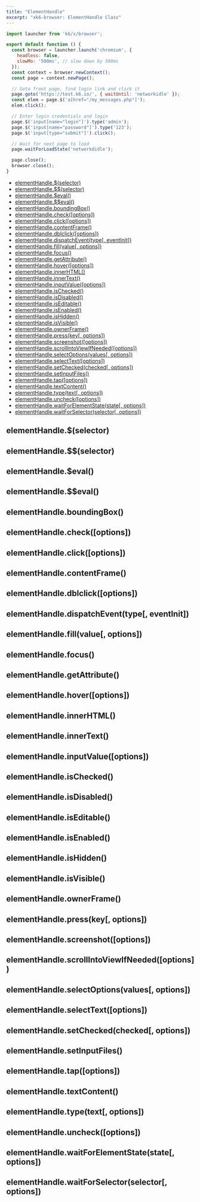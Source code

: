 ```yaml
---
title: "ElementHandle"
excerpt: "xk6-browser: ElementHandle Class"
---
```


<BrowserCompatibility/>

```javascript
import launcher from 'k6/x/browser';

export default function () {
  const browser = launcher.launch('chromium', {
    headless: false,
    slowMo: '500ms', // slow down by 500ms
  });
  const context = browser.newContext();
  const page = context.newPage();

  // Goto front page, find login link and click it
  page.goto('https://test.k6.io/', { waitUntil: 'networkidle' });
  const elem = page.$('a[href="/my_messages.php"]');
  elem.click();

  // Enter login credentials and login
  page.$('input[name="login"]').type('admin');
  page.$('input[name="password"]').type('123');
  page.$('input[type="submit"]').click();

  // Wait for next page to load
  page.waitForLoadState('networkdidle');

  page.close();
  browser.close();
}
```


- [elementHandle.$(selector)](#elementhandle---selector)
- [elementHandle.$$(selector)](#elementhandle----selector)
- [elementHandle.$eval()](#elementhandle--eval)
- [elementHandle.$$eval()](#elementhandle---eval)
- [elementHandle.boundingBox()](#elementhandle-boundingbox)
- [elementHandle.check([options])](#elementhandle-check-options)
- [elementHandle.click([options])](#elementhandle-click-options)
- [elementHandle.contentFrame()](#elementhandle-contentframe)
- [elementHandle.dblclick([options])](#elementhandle-dblclick-options)
- [elementHandle.dispatchEvent(type[, eventInit])](#elementhandle-dispatchevent-type-eventinit)
- [elementHandle.fill(value[, options])](#elementhandle-fill-value-options)
- [elementHandle.focus()](#elementhandle-focus)
- [elementHandle.getAttribute()](#elementhandle-getattribute)
- [elementHandle.hover([options])](#elementhandle-hover-options)
- [elementHandle.innerHTML()](#elementhandle-innerhtml)
- [elementHandle.innerText()](#elementhandle-innertext)
- [elementHandle.inputValue([options])](#elementhandle-inputvalue-options)
- [elementHandle.isChecked()](#elementhandle-ischecked)
- [elementHandle.isDisabled()](#elementhandle-isdisabled)
- [elementHandle.isEditable()](#elementhandle-iseditable)
- [elementHandle.isEnabled()](#elementhandle-isenabled)
- [elementHandle.isHidden()](#elementhandle-ishidden)
- [elementHandle.isVisible()](#elementhandle-isvisible)
- [elementHandle.ownerFrame()](#elementhandle-ownerframe)
- [elementHandle.press(key[, options])](#elementhandle-press-key-options)
- [elementHandle.screenshot([options])](#elementhandle-screenshot-options)
- [elementHandle.scrollIntoViewIfNeeded([options])](#elementhandle-scrollintoviewifneeded-options)
- [elementHandle.selectOptions(values[, options])](#elementhandle-selectoptions-values-options)
- [elementHandle.selectText([options])](#elementhandle-selecttext-options)
- [elementHandle.setChecked(checked[, options])](#elementhandle-setchecked-checked-options)
- [elementHandle.setInputFiles()](#elementhandle-setinputfiles)
- [elementHandle.tap([options])](#elementhandle-tap-options)
- [elementHandle.textContent()](#elementhandle-textcontent)
- [elementHandle.type(text[, options])](#elementhandle-type-text-options)
- [elementHandle.uncheck([options])](#elementhandle-uncheck-options)
- [elementHandle.waitForElementState(state[, options])](#elementhandle-waitforelementstate-state-options)
- [elementHandle.waitForSelector(selector[, options])](#elementhandle-waitforselector-selector-options)


## elementHandle.$(selector)
## elementHandle.$$(selector)
## elementHandle.$eval()
## elementHandle.$$eval()
## elementHandle.boundingBox()
## elementHandle.check([options])
## elementHandle.click([options])
## elementHandle.contentFrame()
## elementHandle.dblclick([options])
## elementHandle.dispatchEvent(type[, eventInit])
## elementHandle.fill(value[, options])
## elementHandle.focus()
## elementHandle.getAttribute()
## elementHandle.hover([options])
## elementHandle.innerHTML()
## elementHandle.innerText()
## elementHandle.inputValue([options])
## elementHandle.isChecked()
## elementHandle.isDisabled()
## elementHandle.isEditable()
## elementHandle.isEnabled()
## elementHandle.isHidden()
## elementHandle.isVisible()
## elementHandle.ownerFrame()
## elementHandle.press(key[, options])
## elementHandle.screenshot([options])
## elementHandle.scrollIntoViewIfNeeded([options])
## elementHandle.selectOptions(values[, options])
## elementHandle.selectText([options])
## elementHandle.setChecked(checked[, options])
## elementHandle.setInputFiles()
## elementHandle.tap([options])
## elementHandle.textContent()
## elementHandle.type(text[, options])
## elementHandle.uncheck([options])
## elementHandle.waitForElementState(state[, options])
## elementHandle.waitForSelector(selector[, options])




